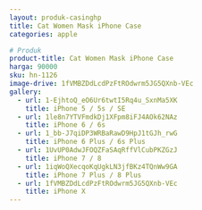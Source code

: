 ```yaml
---
layout: produk-casinghp
title: Cat Women Mask iPhone Case
categories: apple

# Produk
product-title: Cat Women Mask iPhone Case
harga: 90000
sku: hn-1126
image-drive: 1fVMBZDdLcdPzFtROdwrm5JG5QXnb-VEc
gallery:
  - url: 1-EjhtoQ_eO6Ur6twtI5Rq4u_SxnMa5XK
    title: iPhone 5 / 5s / SE
  - url: 1le8n7YTVFmdkDj1XFpm8iFJ4AOk62NAz
    title: iPhone 6 / 6s
  - url: 1_bb-J7qiDP3WRBaRawD9HpJ1tGJh_rwG
    title: iPhone 6 Plus / 6s Plus
  - url: 1UvUP0AdwJFOQZFaSAqRffVlCubPKZGzJ
    title: iPhone 7 / 8
  - url: 1iqWoQXecqoKqUgkLN3jfBKz4TQnWw9GA
    title: iPhone 7 Plus / 8 Plus
  - url: 1fVMBZDdLcdPzFtROdwrm5JG5QXnb-VEc
    title: iPhone X
---
```

